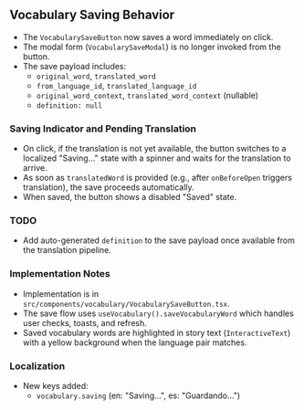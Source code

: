 ## Vocabulary Saving Behavior

- The `VocabularySaveButton` now saves a word immediately on click.
- The modal form (`VocabularySaveModal`) is no longer invoked from the button.
- The save payload includes:
  - `original_word`, `translated_word`
  - `from_language_id`, `translated_language_id`
  - `original_word_context`, `translated_word_context` (nullable)
  - `definition: null`

### Saving Indicator and Pending Translation

- On click, if the translation is not yet available, the button switches to a localized "Saving..." state with a spinner and waits for the translation to arrive.
- As soon as `translatedWord` is provided (e.g., after `onBeforeOpen` triggers translation), the save proceeds automatically.
- When saved, the button shows a disabled "Saved" state.

### TODO

- Add auto-generated `definition` to the save payload once available from the translation pipeline.

### Implementation Notes

- Implementation is in `src/components/vocabulary/VocabularySaveButton.tsx`.
- The save flow uses `useVocabulary().saveVocabularyWord` which handles user checks, toasts, and refresh.
- Saved vocabulary words are highlighted in story text (`InteractiveText`) with a yellow background when the language pair matches.

### Localization

- New keys added:
  - `vocabulary.saving` (en: "Saving...", es: "Guardando...")
